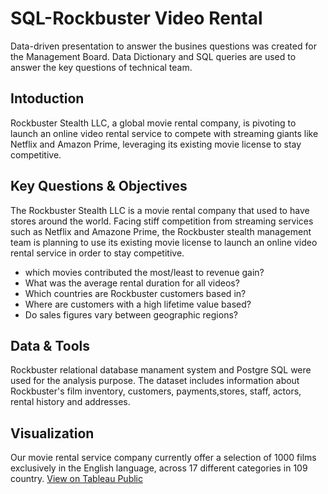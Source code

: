 # SQL-Rockbuster Video Rental 
Data-driven presentation to answer the busines questions was created for the Management Board. Data Dictionary and SQL queries are used to answer the key questions of technical team.

## Intoduction
Rockbuster Stealth LLC, a global movie rental company, is pivoting to launch an online video rental service to compete with streaming giants like Netflix and Amazon Prime, leveraging its existing movie license to stay competitive.

## Key Questions & Objectives
The Rockbuster Stealth LLC is a movie rental company that used to have stores around the world. Facing stiff competition from streaming services such as Netflix and Amazone Prime, the Rockbuster stealth management team is planning to use its existing movie license to launch an online video rental service in order to stay competitive.

* which movies contributed the most/least to revenue gain?
* What was the average rental duration for all videos?
* Which countries are Rockbuster customers based in?
* Where are customers with a high lifetime value based?
* Do sales figures vary between geographic regions?

## Data & Tools
  Rockbuster relational database manament system and Postgre SQL were used for the analysis purpose. The dataset includes information about Rockbuster's film inventory, customers, payments,stores, staff, actors, rental history and addresses.

## Visualization
  Our movie rental service company currently offer a selection of 1000 films exclusively in the English language, across 17 different categories in 109 country.
  [View on Tableau Public](https://public.tableau.com/app/profile/madhviben.rathod/viz/RockbusterData_17132274149950/Sheet1?publish=yes)
  
  
  
  




